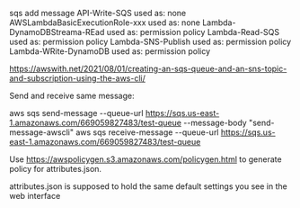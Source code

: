 sqs add message
API-Write-SQS used as: none
AWSLambdaBasicExecutionRole-xxx used as: none
Lambda-DynamoDBStreama-REad used as: permission policy
Lambda-Read-SQS used as: permission policy
Lambda-SNS-Publish used as: permission policy
Lambda-WRite-DynamoDB used as: permission policy

https://awswith.net/2021/08/01/creating-an-sqs-queue-and-an-sns-topic-and-subscription-using-the-aws-cli/

Send and receive same message:

aws sqs send-message --queue-url https://sqs.us-east-1.amazonaws.com/669059827483/test-queue --message-body "send-message-awscli"
aws sqs receive-message --queue-url https://sqs.us-east-1.amazonaws.com/669059827483/test-queue



Use https://awspolicygen.s3.amazonaws.com/policygen.html
to generate policy for attributes.json. 

attributes.json is supposed to hold the same default settings you see in the
web interface




